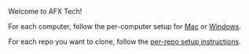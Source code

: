 Welcome to AFX Tech!

For each computer, follow the per-computer setup for [Mac](SetupMac.md) or [Windows](SetupWindows.md).

For each repo you want to clone, follow the [per-repo setup instructions](SetupPerRepo.md).
